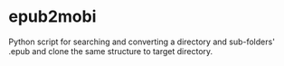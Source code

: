 # epub2mobi
Python script for searching and converting a directory and sub-folders' .epub and clone the same structure to target directory.
